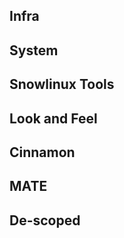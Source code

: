Infra
-----

System
------

Snowlinux Tools
----------

Look and Feel
-------------

Cinnamon
--------

MATE
----

De-scoped
---------
